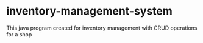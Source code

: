 # inventory-management-system
This java program created for inventory management with CRUD operations for a shop
